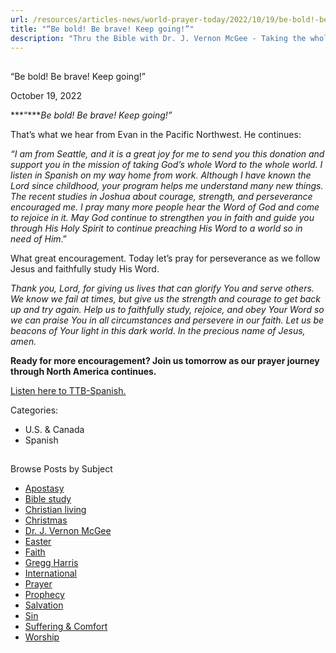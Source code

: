 ```yaml
---
url: /resources/articles-news/world-prayer-today/2022/10/19/be-bold!-be-brave!-keep-going!
title: "“Be bold! Be brave! Keep going!”"
description: "Thru the Bible with Dr. J. Vernon McGee - Taking the whole Word to the whole world"
---
```







## 
 “Be bold! Be brave! Keep going!”


October 19, 2022
![]()




***“****Be bold! Be brave! Keep going!”*

That’s what we hear from Evan in the Pacific Northwest. He continues:

*“I am from Seattle, and it is a great joy for me to send you this donation and support you in the mission of taking God’s whole Word to the whole world. I listen in Spanish on my way home from work. Although I have known the Lord since childhood, your program helps me understand many new things. The recent studies in Joshua about courage, strength, and perseverance encouraged me. I pray many more people hear the Word of God and come to rejoice in it.* *May God continue to strengthen you in faith and guide you through His Holy Spirit to continue preaching His Word to a world so in need of Him*.”

What great encouragement. Today let’s pray for perseverance as we follow Jesus and faithfully study His Word. 

*Thank you, Lord, for giving us lives that can glorify You and serve others. We know we fail at times, but give us the strength and courage to get back up and try again. Help us to faithfully study, rejoice, and obey Your Word so we can praise You in all circumstances and persevere in our faith. Let us be beacons of Your light in this dark world. In the precious name of Jesus, amen.*

**Ready for more encouragement? Join us tomorrow as our prayer journey through North America continues.**

[Listen here to TTB-Spanish.](https://ttb.twr.org/home/day,0425/language,SPA-LAT)



Categories: 


* U.S. & Canada
* Spanish









## 
 Browse Posts by Subject


* [Apostasy](/resources/articles-news/-in-tags/tags/Apostasy)
* [Bible study](/resources/articles-news/-in-tags/tags/Bible-study)
* [Christian living](/resources/articles-news/-in-tags/tags/Christian-living)
* [Christmas](/resources/articles-news/-in-tags/tags/Christmas)
* [Dr. J. Vernon McGee](/resources/articles-news/-in-tags/tags/Dr-J-Vernon-McGee)
* [Easter](/resources/articles-news/-in-tags/tags/easter)
* [Faith](/resources/articles-news/-in-tags/tags/Faith)
* [Gregg Harris](/resources/articles-news/-in-tags/tags/Gregg-Harris)
* [International](/resources/articles-news/-in-tags/tags/International)
* [Prayer](/resources/articles-news/-in-tags/tags/prayer)
* [Prophecy](/resources/articles-news/-in-tags/tags/Prophecy)
* [Salvation](/resources/articles-news/-in-tags/tags/Salvation)
* [Sin](/resources/articles-news/-in-tags/tags/sin)
* [Suffering & Comfort](/resources/articles-news/-in-tags/tags/Suffering-Comfort)
* [Worship](/resources/articles-news/-in-tags/tags/worship)






